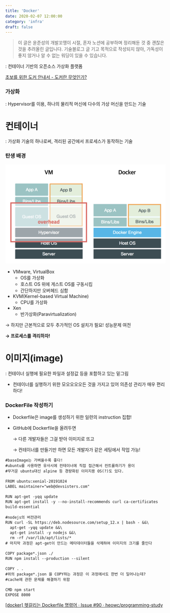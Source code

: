 ```yaml
---
title: 'Docker'
date: 2020-02-07 12:00:00
category: 'infra'
draft: false
---
```


> 이 글은 윤준성의 개발꼬맹이 시절, 혼자 노션에 공부하며 정리해둔 것 중 괜찮은 것을 추려올린 글입니다.
> 기술블로그 글 기고 목적으로 작성되지 않아, 가독성이 좋지 않거나 알 수 없는 워딩이 있을 수 있습니다.


: 컨테이너 기반의 오픈소스 가상화 플랫폼

[초보를 위한 도커 안내서 - 도커란 무엇인가?](https://subicura.com/2017/01/19/docker-guide-for-beginners-1.html#%EC%A0%95%EB%A6%AC)

### 가상화

: Hypervisor를 이용, 하나의 물리적 머신에 다수의 가상 머신을 만드는 기술

# 컨테이너

: 가상화 기술의 하나로써, 격리된 공간에서 프로세스가 동작하는 기술

### 탄생 배경

![200716%20Docker%20624974caa13940a79420267d34712318/Untitled.png](images/200716-1.png)

- VMware, VirtualBox
    - OS를 가상화
    - 호스트 OS 위에 게스트 OS를 구동시킴
    - 간단하지만 오버헤드 심함
- KVM(Kernel-based Virtual Machine)
    - CPU를 가상화
- Xen
    - 반가상화(Paravirtualization)

→ 하지만 근본적으로 모두 추가적인 OS 설치가 필요! 성능문제 여전

**→ 프로세스를 격리하자!**

# 이미지(image)

: 컨테이너 실행에 필요한 파일과 설정값 등을 포함하고 있는 밑그림

- 컨테이너를 실행하기 위한 모오오오오든 것을 가지고 있어 의존성 관리가 매우 편리하다!

### DockerFile 작성하기

- Dockerfile은 image를 생성하기 위한 일련의 instruction 집합!
- GitHub에 Dockerfile을 올려두면
    
    → 다른 개발자들은 그걸 받아 이미지로 뜨고
    
    → 컨테이너를 만들기만 하면 모든 개발자가 같은 세팅에서 작업 가능!
    

```docker
#baseImage는 가벼울수록 좋다!
#ubuntu를 사용하면 유사시에 컨테이너에 직접 접근해서 컨트롤하기가 용이
#무거운 ubuntu대신 alpine 등 경량화된 이미지용 OS(?)도 있다.

FROM ubuntu:xenial-20191024 
LABEL maintainer="web@devsisters.com"

RUN apt-get -yqq update
RUN apt-get install -y --no-install-recommends curl ca-certificates build-essential

#nodejs의 버전관리
RUN curl -SL https://deb.nodesource.com/setup_12.x | bash - &&\
  apt-get -yqq update &&\
  apt-get install -y nodejs &&\
  rm -rf /var/lib/apt/lists/*
# 마지막 과정은 apt-get이 만드는 메타데이터들을 삭제하여 이미지의 크기를 줄인다

COPY package*.json ./
RUN npm install --production --silent

COPY . .
#위의 package*.json 을 COPY하는 과정은 이 과정에서도 한번 더 일어나는데?
#cache에 관한 문제를 해결하기 위함 

CMD npm start
EXPOSE 8000
```

[[docker] 헷갈리는 Dockerfile 명령어 · Issue #90 · heowc/programming-study](https://github.com/heowc/programming-study/issues/90)